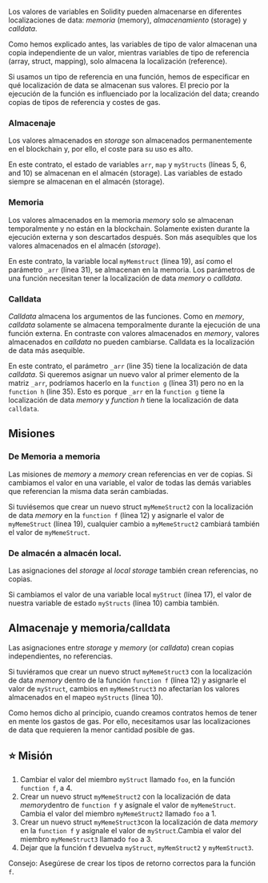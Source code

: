 Los valores de variables en Solidity pueden almacenarse en diferentes localizaciones de data: *memoria* (memory), *almacenamiento* (storage) y *calldata*.

Como hemos explicado antes, las variables de tipo de valor almacenan una copia independiente de un valor, mientras variables de tipo de referencia (array, struct, mapping), solo almacena la localización (reference).

Si usamos un tipo de referencia en una función, hemos de especificar en qué localización de data se almacenan sus valores. El precio por la ejecución de la función es influenciado por la localización del data; creando copias de tipos de referencia y costes de gas. 

### Almacenaje

Los valores almacenados en *storage* son almacenados permanentemente en el blockchain y, por ello, el coste para su uso es alto. 

En este contrato, el estado de variables `arr`, `map` y `myStructs` (líneas 5, 6, and 10) se almacenan en el almacén (storage). Las variables de estado siempre se almacenan en el almacén (storage). 

### Memoria
Los valores almacenados en la memoria  *memory* solo se almacenan temporalmente y no están en la blockchain. Solamente existen durante la ejecución externa y son descartados después. Son más asequibles que los valores almacenados en el almacén (*storage*).

En este contrato, la variable local `myMemstruct` (línea 19), así como el parámetro `_arr` (línea 31), se almacenan en la memoria. Los parámetros de una función necesitan tener la localización de data *memory* o *calldata*.


### Calldata
*Calldata* almacena los argumentos de las funciones. Como en *memory*, *calldata* solamente se almacena temporalmente durante la ejecución de una función externa. En contraste con valores almacenados en *memory*, valores almacenados en *calldata* no pueden cambiarse. Calldata es la localización de data más asequible.

En este contrato, el parámetro `_arr` (line 35) tiene la localización de data *calldata*. Si queremos asignar un nuevo valor al primer elemento de la matriz `_arr`, podríamos hacerlo en la `function g` (línea 31) pero no en la `function h` (line 35). Esto es porque  `_arr` en la  `function g` tiene la localización de data  *memory* y *function h* tiene la localización de data `calldata`.

## Misiones

### De Memoria a memoria

Las misiones de  *memory* a *memory* crean referencias en ver de copias. Si cambiamos el valor en una variable, el valor de todas las demás variables que referencian la misma data serán cambiadas. 

Si tuviésemos que crear un nuevo struct `myMemeStruct2` con la localización de data  *memory* en la `function f` (línea 12) y asignarle el valor de `myMemeStruct` (línea 19), cualquier cambio a `myMemeStruct2` cambiará también el valor de `myMemeStruct`.

### De almacén a almacén local.
Las asignaciones del *storage* al *local storage* también crean referencias, no copias. 

Si cambiamos el valor de una variable local `myStruct` (línea 17), el valor de nuestra variable de estado `myStructs` (línea 10) cambia también. 

## Almacenaje y memoria/calldata
Las asignaciones entre  *storage* y *memory* (or *calldata*) crean copias independientes, no referencias. 

Si tuviéramos que crear un nuevo struct `myMemeStruct3` con la localización de data *memory* dentro de la función `function f` (línea 12) y asignarle el valor de `myStruct`, cambios en `myMemeStruct3` no afectarían los valores almacenados en el mapeo `myStructs` (línea 10).

Como hemos dicho al principio, cuando creamos contratos hemos de tener en mente los gastos de gas. Por ello, necesitamos usar las localizaciones de data que requieren la menor cantidad posible de gas. 


## ⭐️ Misión
1. Cambiar el valor del miembro `myStruct` llamado `foo`, en la función `function f`, a 4.
2. Crear un nuevo struct `myMemeStruct2` con la localización de data *memory*dentro de `function f` y asígnale el valor de `myMemeStruct`. Cambia el valor del miembro `myMemeStruct2` llamado `foo` a 1.
3. Crear un nuevo struct `myMemeStruct3`con la localización de data *memory* en la `function f` y asígnale el valor de `myStruct`.Cambia el valor del miembro `myMemeStruct3` llamado `foo` a 3.
4. Dejar que la función f devuelva `myStruct`, `myMemStruct2` y `myMemStruct3`.

Consejo: Asegúrese de crear los tipos de retorno correctos para la función  `f`.
